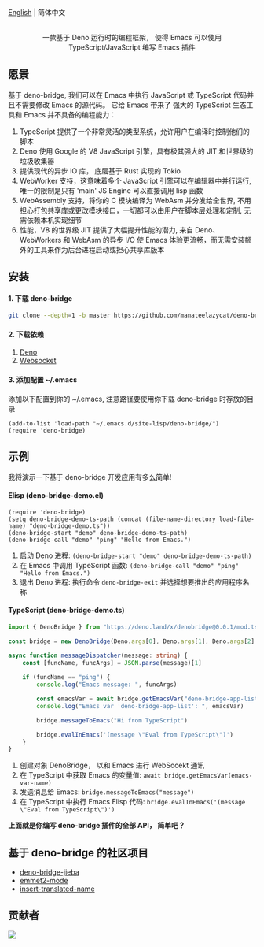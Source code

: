 [English](./README.md) | 简体中文

<p align="center">
  <br>一款基于 Deno 运行时的编程框架， 使得 Emacs 可以使用 TypeScript/JavaScript 编写 Emacs 插件<br>
</p>

## 愿景
基于 deno-bridge, 我们可以在 Emacs 中执行 JavaScript 或 TypeScript 代码并且不需要修改 Emacs 的源代码。 它给 Emacs 带来了 强大的 TypeScript 生态工具和 Emacs 并不具备的编程能力：

1. TypeScript 提供了一个非常灵活的类型系统，允许用户在编译时控制他们的脚本
2. Deno 使用 Google 的 V8 JavaScript 引擎，具有极其强大的 JIT 和世界级的垃圾收集器
3. 提供现代的异步 IO 库， 底层基于 Rust 实现的 Tokio
4. WebWorker 支持，这意味着多个 JavaScript 引擎可以在编辑器中并行运行, 唯一的限制是只有 'main' JS Engine 可以直接调用 lisp 函数
5. WebAssembly 支持，将你的 C 模块编译为 WebAsm 并分发给全世界, 不用担心打包共享库或更改模块接口，一切都可以由用户在脚本层处理和定制, 无需依赖本机实现细节
6. 性能，V8 的世界级 JIT 提供了大幅提升性能的潜力, 来自 Deno、WebWorkers 和 WebAsm 的异步 I/O 使 Emacs 体验更流畅，而无需安装额外的工具来作为后台进程启动或担心共享库版本

## 安装

#### 1. 下载 deno-bridge

```Bash
git clone --depth=1 -b master https://github.com/manateelazycat/deno-bridge ~/.emacs.d/site-lisp/deno-bridge/
```

#### 2. 下载依赖

1. [Deno](https://github.com/denoland/deno_install)
2. [Websocket](https://github.com/ahyatt/emacs-websocket)

#### 3. 添加配置 ~/.emacs

添加以下配置到你的 ~/.emacs, 注意路径要使用你下载 deno-bridge 时存放的目录

```Elisp
(add-to-list 'load-path "~/.emacs.d/site-lisp/deno-bridge/")
(require 'deno-bridge)
```

## 示例

我将演示一下基于 deno-bridge 开发应用有多么简单!

#### Elisp (deno-bridge-demo.el)

```elisp
(require 'deno-bridge)
(setq deno-bridge-demo-ts-path (concat (file-name-directory load-file-name) "deno-bridge-demo.ts"))
(deno-bridge-start "demo" deno-bridge-demo-ts-path)
(deno-bridge-call "demo" "ping" "Hello from Emacs.")
```

1. 启动 Deno 进程: `(deno-bridge-start "demo" deno-bridge-demo-ts-path)`
2. 在 Emacs 中调用 TypeScript 函数: `(deno-bridge-call "demo" "ping" "Hello from Emacs.")`
3. 退出 Deno 进程: 执行命令 `deno-bridge-exit` 并选择想要推出的应用程序名称

#### TypeScript (deno-bridge-demo.ts)

```typescript
import { DenoBridge } from "https://deno.land/x/denobridge@0.0.1/mod.ts"

const bridge = new DenoBridge(Deno.args[0], Deno.args[1], Deno.args[2], messageDispatcher)

async function messageDispatcher(message: string) {
    const [funcName, funcArgs] = JSON.parse(message)[1]
    
    if (funcName == "ping") {
        console.log("Emacs message: ", funcArgs)

        const emacsVar = await bridge.getEmacsVar("deno-bridge-app-list")
        console.log("Emacs var 'deno-bridge-app-list': ", emacsVar)

        bridge.messageToEmacs("Hi from TypeScript")

        bridge.evalInEmacs('(message \"Eval from TypeScript\")')
    }
}
```

1. 创建对象 DenoBridge， 以和 Emacs 进行 WebSocekt 通讯
2. 在 TypeScript 中获取 Emacs 的变量值: `await bridge.getEmacsVar(emacs-var-name)`
3. 发送消息给 Emacs: `bridge.messageToEmacs("message")`
4. 在 TypeScript 中执行 Emacs Elisp 代码: `bridge.evalInEmacs('(message \"Eval from TypeScript\")')`

**上面就是你编写 deno-bridge 插件的全部 API， 简单吧？**

## 基于 deno-bridge 的社区项目

* [deno-bridge-jieba](https://github.com/ginqi7/deno-bridge-jieba)
* [emmet2-mode](https://github.com/P233/emmet2-mode)
* [insert-translated-name](https://github.com/manateelazycat/insert-translated-name)

## 贡献者
<a href = "https://github.com/manateelazycat/deno-bridge/graphs/contributors">
  <img src = "https://contrib.rocks/image?repo=manateelazycat/deno-bridge"/>
</a>
